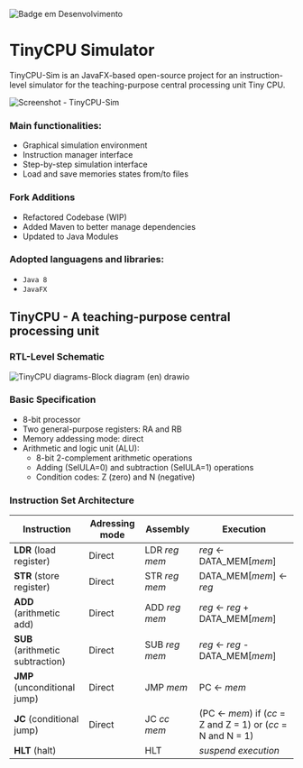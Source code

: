 ![Badge em Desenvolvimento](http://img.shields.io/static/v1?label=STATUS&message=EM%20DESENVOLVIMENTO&color=GREEN&style=for-the-badge)

# TinyCPU Simulator

TinyCPU-Sim is an JavaFX-based open-source project for an instruction-level simulator for the teaching-purpose central
processing unit Tiny CPU.

![Screenshot - TinyCPU-Sim](https://github.com/fmsampaio/tiny-cpu-sim/assets/27533879/7c599e9f-26e4-4bd3-8cad-331512c2927c)

### Main functionalities:

- Graphical simulation environment
- Instruction manager interface
- Step-by-step simulation interface
- Load and save memories states from/to files

### Fork Additions

- Refactored Codebase (WIP)
- Added Maven to better manage dependencies
- Updated to Java Modules

### Adopted languagens and libraries:

- `Java 8`
- `JavaFX`

## TinyCPU - A teaching-purpose central processing unit

### RTL-Level Schematic

![TinyCPU diagrams-Block diagram (en) drawio](https://github.com/fmsampaio/tiny-cpu-sim/assets/27533879/d8de5b1d-0581-46e8-8491-ae8faeb82b87)

### Basic Specification

- 8-bit processor
- Two general-purpose registers: RA and RB
- Memory addessing mode: direct
- Arithmetic and logic unit (ALU):
    - 8-bit 2-complement arithmetic operations
    - Adding (SelULA=0) and subtraction (SelULA=1) operations
    - Condition codes: Z (zero) and N (negative)

### Instruction Set Architecture

| Instruction                      | Adressing mode | Assembly        | Execution                                                    |
|----------------------------------|----------------|-----------------|--------------------------------------------------------------|
| **LDR** (load register)          | Direct         | LDR _reg_ _mem_ | _reg_ ← DATA_MEM\[_mem_\]                                    |
| **STR** (store register)         | Direct         | STR _reg_ _mem_ | DATA_MEM\[_mem_\] ← _reg_                                    |
| **ADD** (arithmetic add)         | Direct         | ADD _reg_ _mem_ | _reg_ ← _reg_ + DATA_MEM\[_mem_\]                            |
| **SUB** (arithmetic subtraction) | Direct         | SUB _reg_ _mem_ | _reg_ ← _reg_ - DATA_MEM\[_mem_\]                            |
| **JMP** (unconditional jump)     | Direct         | JMP _mem_       | PC ← _mem_                                                   |
| **JC** (conditional jump)        | Direct         | JC _cc_ _mem_   | (PC ← _mem_) if (_cc_ = Z and Z = 1) or (_cc_ = N and N = 1) |
| **HLT** (halt)                   |                | HLT             | _suspend execution_                                          |



